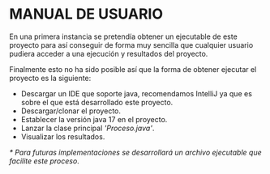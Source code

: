 # MANUAL DE USUARIO

En una primera instancia se pretendía obtener un ejecutable de este proyecto 
para así conseguir de forma muy sencilla que cualquier usuario pudiera acceder a 
una ejecución y resultados del proyecto. 

Finalmente esto no ha sido posible así que la forma de obtener ejecutar el proyecto es la siguiente:

- Descargar un IDE que soporte java, recomendamos IntelliJ ya que es sobre el que 
  está desarrollado este proyecto.
- Descargar/clonar el proyecto.
- Establecer la versión java 17 en el proyecto.
- Lanzar la clase principal _'Proceso.java'_.
- Visualizar los resultados.


_* Para futuras implementaciones se desarrollará un archivo ejecutable que facilite este proceso_.